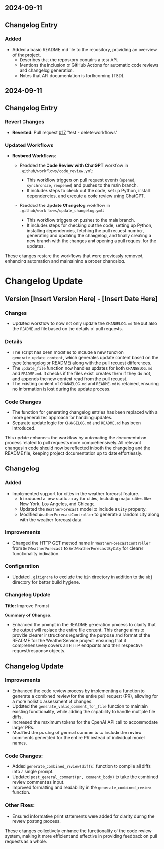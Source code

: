 

## 2024-09-11
## Changelog Entry

### Added
- Added a basic README.md file to the repository, providing an overview of the project.
  - Describes that the repository contains a test API.
  - Mentions the inclusion of GitHub Actions for automatic code reviews and changelog generation.
  - Notes that API documentation is forthcoming (TBD).


## 2024-09-11
## Changelog Entry

### Revert Changes
- **Reverted**: Pull request [#17](https://github.com/vkretov/ChatGPT-Test-Integration/pull/17) "test - delete workflows"
  
### Updated Workflows
- **Restored Workflows**:
  - Readded the **Code Review with ChatGPT** workflow in `.github/workflows/code_review.yml`:
    - This workflow triggers on pull request events (`opened`, `synchronize`, `reopened`) and pushes to the main branch.
    - It includes steps to check out the code, set up Python, install dependencies, and execute a code review using ChatGPT.
  
  - Readded the **Update Changelog** workflow in `.github/workflows/update_changelog.yml`:
    - This workflow triggers on pushes to the main branch.
    - It includes steps for checking out the code, setting up Python, installing dependencies, fetching the pull request number, generating and updating the changelog, and finally creating a new branch with the changes and opening a pull request for the updates. 

These changes restore the workflows that were previously removed, enhancing automation and maintaining a proper changelog.


# Changelog Update

## Version [Insert Version Here] - [Insert Date Here]

### Changes
- Updated workflow to now not only update the `CHANGELOG.md` file but also the `README.md` file based on the details of pull requests.

### Details
- The script has been modified to include a new function `generate_update_content`, which generates update content based on the type (changelog or README) along with the pull request differences.
- The `update_file` function now handles updates for both `CHANGELOG.md` and `README.md`. It checks if the files exist, creates them if they do not, and appends the new content read from the pull request.
- The existing content of `CHANGELOG.md` and `README.md` is retained, ensuring no information is lost during the update process.

### Code Changes
- The function for generating changelog entries has been replaced with a more generalized approach for handling updates.
- Separate update logic for `CHANGELOG.md` and `README.md` has been introduced.

This update enhances the workflow by automating the documentation process related to pull requests more comprehensively. All relevant changes in code should now be reflected in both the changelog and the README file, keeping project documentation up to date effortlessly.

## Changelog

### Added
- Implemented support for cities in the weather forecast feature.
  - Introduced a new static array for cities, including major cities like New York, Los Angeles, and Chicago.
  - Updated the `WeatherForecast` model to include a `City` property.
  - Modified `WeatherForecastController` to generate a random city along with the weather forecast data.

### Improvements
- Changed the HTTP GET method name in `WeatherForecastController` from `GetWeatherForecast` to `GetWeatherForecastByCity` for clearer functionality indication.

### Configuration
- Updated `.gitignore` to exclude the `bin` directory in addition to the `obj` directory for better build hygiene.

### Changelog Update

**Title:** Improve Prompt

**Summary of Changes:**
- Enhanced the prompt in the README generation process to clarify that the output will replace the entire file content. This change aims to provide clearer instructions regarding the purpose and format of the README for the WeatherService project, ensuring that it comprehensively covers all HTTP endpoints and their respective request/response objects.

## Changelog Update

### Improvements
- Enhanced the code review process by implementing a function to generate a combined review for the entire pull request (PR), allowing for a more holistic assessment of changes.
- Updated the `generate_valid_comment_for_file` function to maintain existing functionality, while adding the capability to handle multiple file diffs.
- Increased the maximum tokens for the OpenAI API call to accommodate larger PRs.
- Modified the posting of general comments to include the review comments generated for the entire PR instead of individual model names.

### Code Changes:
- Added `generate_combined_review(diffs)` function to compile all diffs into a single prompt.
- Updated `post_general_comment(pr, comment_body)` to take the combined review comment as input.
- Improved formatting and readability in the `generate_combined_review` function.

### Other Fixes:
- Ensured informative print statements were added for clarity during the review posting process.

These changes collectively enhance the functionality of the code review system, making it more efficient and effective in providing feedback on pull requests as a whole.